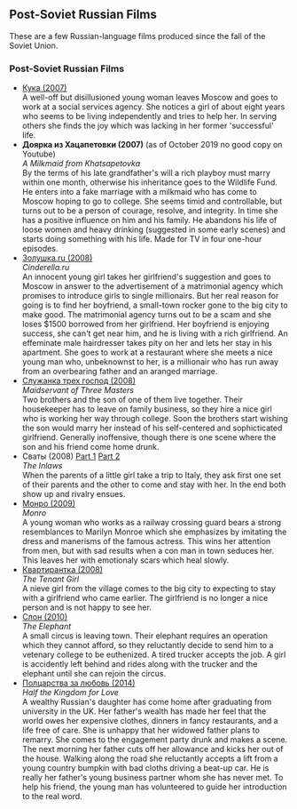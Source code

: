 ## Post-Soviet Russian Films

<section>
<p>These are a few Russian-language films produced since the fall
of the Soviet Union.</p>
</section>

<section>
<h3>Post-Soviet Russian Films</h3>
<ul>
<li><a href="https://www.youtube.com/watch?v=bAO0Mo7MSAY">
	Кука (2007)</a>
	<br>
	A well-off but disillusioned young woman leaves Moscow and goes to work
	at a social services agency. She notices a girl of about eight years who
	seems to be living independently and tries to help her. In serving others
	she finds the joy which was lacking in her former 'successful' life.
	</li>
<li>
	<b>Доярка из Хацапетовки (2007)</b> (as of October 2019 no good copy on Youtube)
	<br>
	<i>A Milkmaid from Khatsapetovka</i>
	<br>
	By the terms of his late grandfather's will a rich playboy must marry within
	one month, otherwise his inheritance goes to the Wildlife Fund. He enters into
	a fake marriage with a milkmaid who has come to Moscow hoping to go to college.
	She seems timid and controllable, but turns out to be a person of courage,
	resolve, and integrity. In time she has a positive influence on him and his
	family. He abandons his life of loose women and heavy drinking (suggested
	in some early scenes) and starts doing something with his life. Made for TV
	in four one-hour episodes.
	</li>
<li><a href="https://www.youtube.com/watch?v=JiC-SD7EaJE">
	Золушка.ru (2008)</a>
	<br>
	<i>Cinderella.ru</i>
	<br>
	An innocent young girl takes her girlfriend's suggestion and goes to
	Moscow in answer to the advertisement of a matrimonial agency which
	promises to introduce girls to single millionairs. But her real
	reason for going is to find her boyfriend, a small-town
	rocker gone to the big city to make good. The matrimonial agency turns
	out to be a scam and she loses $1500 borrowed from her girlfriend.
	Her boyfriend is enjoying success, she can't get near him, and he
	is living with a rich girlfriend.
	An effeminate male hairdresser takes pity on her and lets her stay in
	his apartment. She goes to work at a restaurant where she meets a nice
	young man who, unbeknownst to her, is a millionair who has run away
	from an overbearing father and an aranged marriage.
	</li>
<li><a href="https://www.youtube.com/watch?v=R3hkLboUVtw">
	Служанка трех господ (2008)</a>
	<br>
	<i>Maidservant of Three Masters</i>
	<br>
	Two brothers and the son of one of them live together. Their housekeeper
	has to leave on family business, so they hire a nice girl who is 
	working her way through college. Soon the brothers start wishing the
	son would marry her instead of his self-centered and sophicticated girlfriend.
	Generally inoffensive, though there is one scene where the son and his
	friend come home drunk.
	</li>
<li>Сваты (2008)
	<a href="https://www.youtube.com/watch?v=_v8Uj4-2Rpk">Part 1</a>
	<a href="https://www.youtube.com/watch?v=i_9ZaF6ePK4">Part 2</a>
	<br>
	<i>The Inlaws</i>
	<br>
	When the parents of a little girl take a trip to Italy, they ask
	first one set of their parents and the other to come and stay
	with her. In the end both show up and rivalry ensues.
	</li>
<li><a href="https://www.youtube.com/watch?v=uqGRf2XwY04">
	Монро (2009)</a>
	<br>
	<i>Monro</i>
	<br>
	A young woman who works as a railway crossing guard bears a strong
	resemblances to Marilyn Monroe which she emphasizes by imitating
	the dress and manerisms of the famous actress. This wins her
	attention from men, but with sad results when a con man in town
	seduces her. This leaves her with emotionaly scars which heal
	slowly.
	</li>
<li><a href="https://www.youtube.com/watch?v=e8F1mbkD0x8">
	Квартирантка (2008)</a>
	<br>
	<i>The Tenant Girl</i>
	<br>
	A nieve girl from the village comes to the big city to expecting
	to stay with a girlfriend who came earlier. The girlfriend is no
	longer a nice person and is not happy to see her.
	</li>
<li><a href="https://www.youtube.com/watch?v=Z7r0iiScBXs">
	Слон (2010)</a>
	<br>
	<i>The Elephant</i>
	<br>
	A small circus is leaving town. Their elephant requires an operation
	which they cannot afford, so they reluctantly decide to send him to
	a vetenary college to be euthenized. A tired trucker accepts the job.
	A girl is accidently left behind and rides along with the trucker
	and the elephant until she can rejoin the circus.
	</li>
<li><a href="https://www.youtube.com/watch?v=sq-PTewRBF4">
	Полцарства за любовь (2014)</a>
	<br>
	<i>Half the Kingdom for Love</i>
	<br>
	A wealthy Russian's daughter has come home after graduating from
	university in the UK. Her father's wealth has made her feel that
	the world owes her expensive clothes, dinners in fancy restaurants,
	and a life free of care. She is unhappy that her widowed father plans
	to remarry. She comes to the engagement party drunk and makes a scene.
	The next morning her father cuts off her allowance and kicks her out
	of the house. Walking along the road she reluctantly accepts a lift
	from a young country bumpkin with bad cloths driving a beat-up car.
	He is really her father's young business partner whom she has never met.
	To help his friend, the young man has volunteered to guide her
	introduction to the real word.
	</li>
</ul>
</section>
